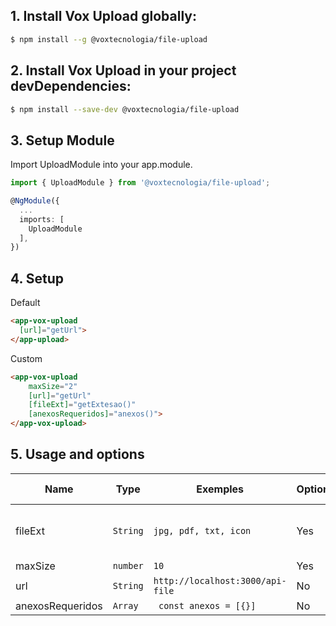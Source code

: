 
## 1. Install Vox Upload globally:


```sh
$ npm install --g @voxtecnologia/file-upload
```

## 2. Install Vox Upload in your project devDependencies:

```sh
$ npm install --save-dev @voxtecnologia/file-upload
```

## 3. Setup Module

Import UploadModule into your app.module.

```ts
import { UploadModule } from '@voxtecnologia/file-upload';

@NgModule({
  ...
  imports: [
    UploadModule
  ],
})
```
## 4. Setup 

Default

```html
<app-vox-upload
  [url]="getUrl">
</app-upload>
```

Custom

```html
<app-vox-upload
    maxSize="2"
    [url]="getUrl"
    [fileExt]="getExtesao()"
    [anexosRequeridos]="anexos()">
</app-vox-upload>
```


## 5. Usage and options

Name      | Type               | Exemples                         | Optional              | Options Default        
---       | ---                | ---                              | ----                  | ---
fileExt   | `String`           | `jpg, pdf, txt, icon`            | Yes                   | ` pdf, png, jpeg, jpg, csv`
maxSize   | `number`           | `10`                             | Yes                   | `2 MB`
url       | `String`           | `http://localhost:3000/api-file` | No                    | No
anexosRequeridos | `Array`     | ` const anexos = [{}]`           | No                    | No

